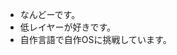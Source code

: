 - なんどーです。
- 低レイヤーが好きです。
- 自作言語で自作OSに挑戦しています。

<!---
nando-42/nando-42 is a ✨ special ✨ repository because its `README.md` (this file) appears on your GitHub profile.
You can click the Preview link to take a look at your changes.
--->
